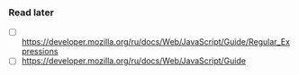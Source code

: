 ### Read later

- [ ] https://developer.mozilla.org/ru/docs/Web/JavaScript/Guide/Regular_Expressions
- [ ] https://developer.mozilla.org/ru/docs/Web/JavaScript/Guide
